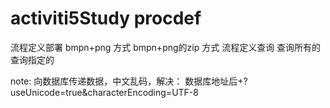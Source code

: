 # activiti5Study procdef
   流程定义部署
        bmpn+png 方式
        bmpn+png的zip 方式
   流程定义查询
        查询所有的
        查询指定的
        
   note:
        向数据库传递数据，中文乱码，解决：
            数据库地址后+?useUnicode=true&amp;characterEncoding=UTF-8
      